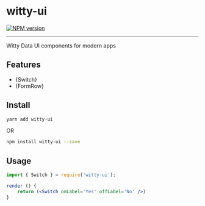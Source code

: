# witty-ui

[![NPM version][npm-image]][npm-url]

[npm-image]: http://img.shields.io/npm/v/witty-ui.svg?style=flat-square
[npm-url]: http://npmjs.org/package/witty-ui

---

Witty Data UI components for modern apps

## Features

- {Switch} 
- {FormRow} 

## Install

```bash
yarn add witty-ui
```
OR
```bash
npm install witty-ui --save
```

## Usage

```jsx
import { Switch } = require('witty-ui');

render () {
    return (<Switch onLabel='Yes' offLabel='No' />)
}

```